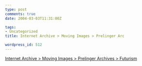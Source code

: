 ```yaml
---
type: post
comments: true
date: 2004-03-03T11:31:00Z

tags:
- Uncategorized
title: Internet Archive > Moving Images > Prelinger Arc

wordpress_id: 512
---
```


[Internet Archive > Moving Images > Prelinger Archives > Futurism](http://www.archive.org/movies/movieslisting-browse.php?collection=prelinger&cat=Futurism)
